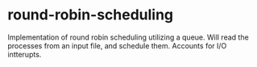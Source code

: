 # round-robin-scheduling

Implementation of round robin scheduling utilizing a queue. 
Will read the processes from an input file, and schedule them.
Accounts for I/O intterupts.
